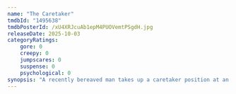 ```yaml
---
name: "The Caretaker"
tmdbId: "1495638"
tmdbPosterId: /xU4XRJcuAb1epM4PUOVemtPSgdH.jpg
releaseDate: 2025-10-03
categoryRatings:
    gore: 0
    creepy: 0
    jumpscares: 0
    suspense: 0
    psychological: 0
synopsis: "A recently bereaved man takes up a caretaker position at an elite academy and soon uncovers dark secrets."
---
```

